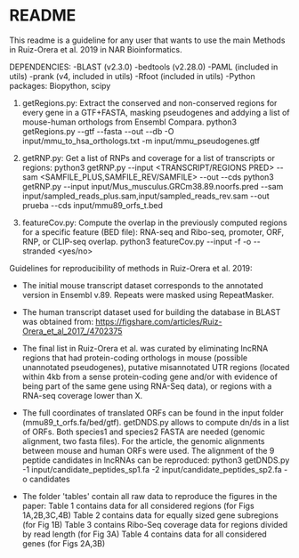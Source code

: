 # README

This readme is a guideline for any user that wants to use the main Methods in Ruiz-Orera et al. 2019 in NAR Bioinformatics. 

DEPENDENCIES: 
-BLAST (v2.3.0)
-bedtools (v2.28.0)
-PAML (included in utils)
-prank (v4, included in utils)
-Rfoot (included in utils)
-Python packages: Biopython, scipy

1) getRegions.py: Extract the conserved and non-conserved regions for every gene in a GTF+FASTA, masking pseudogenes and addying a list of mouse-human orthologs from Ensembl Compara.
python3 getRegions.py --gtf <TRANSCRIPT GTF> --fasta <TRANSCRIPT FASTA> --out <OUT NAME> --db <BLAST DB> -O input/mmu_to_hsa_orthologs.txt -m input/mmu_pseudogenes.gtf

2) getRNP.py: Get a list of RNPs and coverage for a list of transcripts or regions:
python3 getRNP.py --input <TRANSCRIPT/REGIONS PRED> --sam <SAMFILE_PLUS,SAMFILE_REV/SAMFILE> --out <OUT NAME> --cds <BED CDS>
python3 getRNP.py --input input/Mus_musculus.GRCm38.89.noorfs.pred --sam input/sampled_reads_plus.sam,input/sampled_reads_rev.sam --out prueba --cds input/mmu89_orfs_t.bed

3) featureCov.py: Compute the overlap in the previously computed regions for a specific feature (BED file): RNA-seq and Ribo-seq, promoter, ORF, RNP, or CLIP-seq overlap.
python3 featureCov.py --input <REGIONS OUTPUT BED> -f <BED FEATURES> -o <OUT NAME> --stranded <yes/no>


Guidelines for reproducibility of methods in Ruiz-Orera et al. 2019:

- The initial mouse transcript dataset corresponds to the annotated version in Ensembl v.89. Repeats were masked using RepeatMasker.

- The human transcript dataset used for building the database in BLAST was obtained from: https://figshare.com/articles/Ruiz-Orera_et_al_2017_/4702375

- The final list in Ruiz-Orera et al. was curated by eliminating lncRNA regions that had protein-coding orthologs in mouse (possible unannotated pseudogenes), putative misannotated UTR regions (located within 4kb from a sense protein-coding gene and/or with evidence of being part of the same gene using RNA-Seq data), or regions with a RNA-seq coverage lower than X.

- The full coordinates of translated ORFs can be found in the input folder (mmu89_t_orfs.fa/bed/gtf). getDNDS.py allows to compute dn/ds in a list of ORFs. Both species1 and species2 FASTA are needed (genomic alignment, two fasta files). For the article, the genomic alignments between mouse and human ORFs were used. The alignment of the 9 peptide candidates in lncRNAs can be reproduced:
python3 getDNDS.py -1 input/candidate_peptides_sp1.fa -2 input/candidate_peptides_sp2.fa -o candidates

- The folder 'tables' contain all raw data to reproduce the figures in the paper:
Table 1 contains data for all considered regions (for Figs 1A,2B,3C,4B)
Table 2 contains data for equally sized gene subregions (for Fig 1B)
Table 3 contains Ribo-Seq coverage data for regions divided by read length (for Fig 3A)
Table 4 contains data for all considered genes (for Figs 2A,3B)
